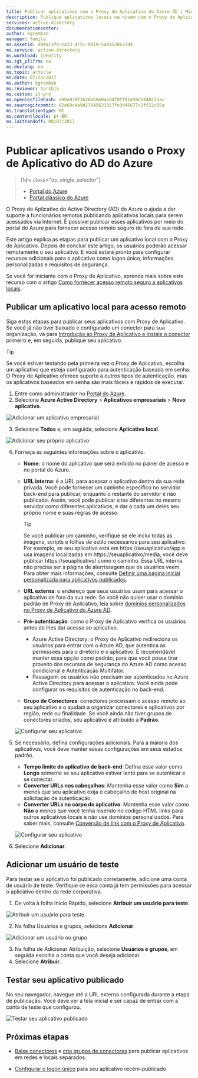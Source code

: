 ```yaml
---
title: Publicar aplicativos com o Proxy de Aplicativo do Azure AD | Microsoft Docs
description: Publique aplicativos locais na nuvem com o Proxy de Aplicativo do Azure AD no Portal do Azure.
services: active-directory
documentationcenter: 
author: kgremban
manager: femila
ms.assetid: d94ac3f4-cd33-4c51-9d19-544a528637d4
ms.service: active-directory
ms.workload: identity
ms.tgt_pltfrm: na
ms.devlang: na
ms.topic: article
ms.date: 07/23/2017
ms.author: kgremban
ms.reviewer: harshja
ms.custom: it-pro
ms.openlocfilehash: e00a939f2b20ab8e0a2ddf0ff91e59db440213ac
ms.sourcegitcommit: 02e69c4a9d17645633357fe3d46677c2ff22c85a
ms.translationtype: MT
ms.contentlocale: pt-BR
ms.lasthandoff: 08/03/2017
---
```

# <a name="publish-applications-using-azure-ad-application-proxy"></a>Publicar aplicativos usando o Proxy de Aplicativo do AD do Azure

> [!div class="op_single_selector"]
> * [Portal do Azure](application-proxy-publish-azure-portal.md)
> * [Portal clássico do Azure](active-directory-application-proxy-publish.md)

O Proxy de Aplicativo do Active Directory (AD) do Azure o ajuda a dar suporte a funcionários remotos publicando aplicativos locais para serem acessados via Internet. É possível publicar esses aplicativos por meio do portal do Azure para fornecer acesso remoto seguro de fora de sua rede.

Este artigo explica as etapas para publicar um aplicativo local com o Proxy de Aplicativo. Depois de concluir este artigo, os usuários poderão acessar remotamente o seu aplicativo. E você estará pronto para configurar recursos adicionais para o aplicativo como logon único, informações personalizadas e requisitos de segurança.

Se você for iniciante com o Proxy de Aplicativo, aprenda mais sobre este recurso com o artigo [Como fornecer acesso remoto seguro a aplicativos locais](active-directory-application-proxy-get-started.md).


## <a name="publish-an-on-premises-app-for-remote-access"></a>Publicar um aplicativo local para acesso remoto

Siga estas etapas para publicar seus aplicativos com Proxy de Aplicativo. Se você já não tiver baixado e configurado um conector para sua organização, vá para [Introdução ao Proxy de Aplicativo e instale o conector](active-directory-application-proxy-enable.md) primeiro e, em seguida, publique seu aplicativo.

> [!TIP]
> Se você estiver testando pela primeira vez o Proxy de Aplicativo, escolha um aplicativo que esteja configurado para autenticação baseada em senha. O Proxy de Aplicativo oferece suporte a outros tipos de autenticação, mas os aplicativos baseados em senha são mais fáceis e rápidos de executar. 

1. Entre como administrador no [Portal do Azure](https://portal.azure.com/).
2. Selecione **Azure Active Directory** > **Aplicativos empresariais** > **Novo aplicativo**.

  ![Adicionar um aplicativo empresarial](./media/application-proxy-publish-azure-portal/add-app.png)

3. Selecione **Todos** e, em seguida, selecione **Aplicativo local**.  

  ![Adicionar seu próprio aplicativo](./media/application-proxy-publish-azure-portal/add-your-own.png)

4. Forneça as seguintes informações sobre o aplicativo:

   - **Nome**: o nome do aplicativo que será exibido no painel de acesso e no portal do Azure. 

   - **URL interna**: é a URL para acessar o aplicativo dentro da sua rede privada. Você pode fornecer um caminho específico no servidor back-end para publicar, enquanto o restante do servidor é não publicado. Assim, você pode publicar sites diferentes no mesmo servidor como diferentes aplicativos, e dar a cada um deles seu próprio nome e suas regras de acesso.

     > [!TIP]
     > Se você publicar um caminho, verifique se ele inclui todas as imagens, scripts e folhas de estilo necessários para seu aplicativo. Por exemplo, se seu aplicativo está em https://seuaplicativo/app e usa imagens localizadas em https://seuaplicativo/media, você deve publicar https://seuaplicativo/ como o caminho. Essa URL interna não precisa ser a página de aterrissagem que os usuários veem. Para obter mais informações, consulte [Definir uma página inicial personalizada para aplicativos publicados](application-proxy-office365-app-launcher.md).

   - **URL externa**: o endereço que seus usuários usam para acessar o aplicativo de fora da sua rede. Se você não quiser usar o domínio padrão de Proxy de Aplicativo, leia sobre [domínios personalizados no Proxy de Aplicativo do Azure AD](active-directory-application-proxy-custom-domains.md).
   - **Pré-autenticação**: como o Proxy de Aplicativo verifica os usuários antes de lhes dar acesso ao aplicativo. 

     - Azure Active Directory: o Proxy de Aplicativo redireciona os usuários para entrar com o Azure AD, que autentica as permissões para o diretório e o aplicativo. É recomendável manter essa opção como padrão, para que você possa tirar proveito dos recursos de segurança do Azure AD como acesso condicional e Autenticação Multifator.
     - Passagem: os usuários não precisam ser autenticados no Azure Active Directory para acessar o aplicativo. Você ainda pode configurar os requisitos de autenticação no back-end.
   - **Grupo de Conectores**: conectores processam o acesso remoto ao seu aplicativo e o ajudam a organizar conectores e aplicativos por região, rede ou finalidade. Se você ainda não tiver grupos de conectores criados, seu aplicativo é atribuído a **Padrão**.

   ![Configurar seu aplicativo](./media/application-proxy-publish-azure-portal/configure-app.png)
5. Se necessário, defina configurações adicionais. Para a maioria dos aplicativos, você deve manter essas configurações em seus estados padrão. 
   - **Tempo limite do aplicativo de back-end**: Defina esse valor como **Longo** somente se seu aplicativo estiver lento para se autenticar e se conectar. 
   - **Converter URLs nos cabeçalhos**: Mantenha esse valor como **Sim** a menos que seu aplicativo exija o cabeçalho de host original na solicitação de autenticação.
   - **Converter URLs no corpo do aplicativo**: Mantenha esse valor como **Não** a menos que você tenha inserido no código HTML links para outros aplicativos locais e não use domínios personalizados. Para saber mais, consulte [Conversão de link com o Proxy de Aplicativo](application-proxy-link-translation.md).
   
   ![Configurar seu aplicativo](./media/application-proxy-publish-azure-portal/additional-settings.png)

6. Selecione **Adicionar**.


## <a name="add-a-test-user"></a>Adicionar um usuário de teste 

Para testar se o aplicativo foi publicado corretamente, adicione uma conta de usuário de teste. Verifique se essa conta já tem permissões para acessar o aplicativo dentro da rede corporativa.

1. De volta à folha Início Rápido, selecione **Atribuir um usuário para teste**.

  ![Atribuir um usuário para teste](./media/application-proxy-publish-azure-portal/assign-user.png)

2. Na folha Usuários e grupos, selecione **Adicionar**.

  ![Adicionar um usuário ou grupo](./media/application-proxy-publish-azure-portal/add-user.png)

3. Na folha de Adicionar Atribuição, selecione **Usuários e grupos**, em seguida escolha a conta que você deseja adicionar. 
4. Selecione **Atribuir**.

## <a name="test-your-published-app"></a>Testar seu aplicativo publicado

No seu navegador, navegue até a URL externa configurada durante a etapa de publicação. Você deve ver a tela inicial e ser capaz de entrar com a conta de teste que configurou.

![Testar seu aplicativo publicado](./media/application-proxy-publish-azure-portal/test-app.png)


## <a name="next-steps"></a>Próximas etapas
- [Baixe conectores](active-directory-application-proxy-enable.md) e [crie grupos de conectores](active-directory-application-proxy-connectors-azure-portal.md) para publicar aplicativos em redes e locais separados.

- [Configurar o logon único](application-proxy-sso-azure-portal.md) para seu aplicativo recém-publicado
